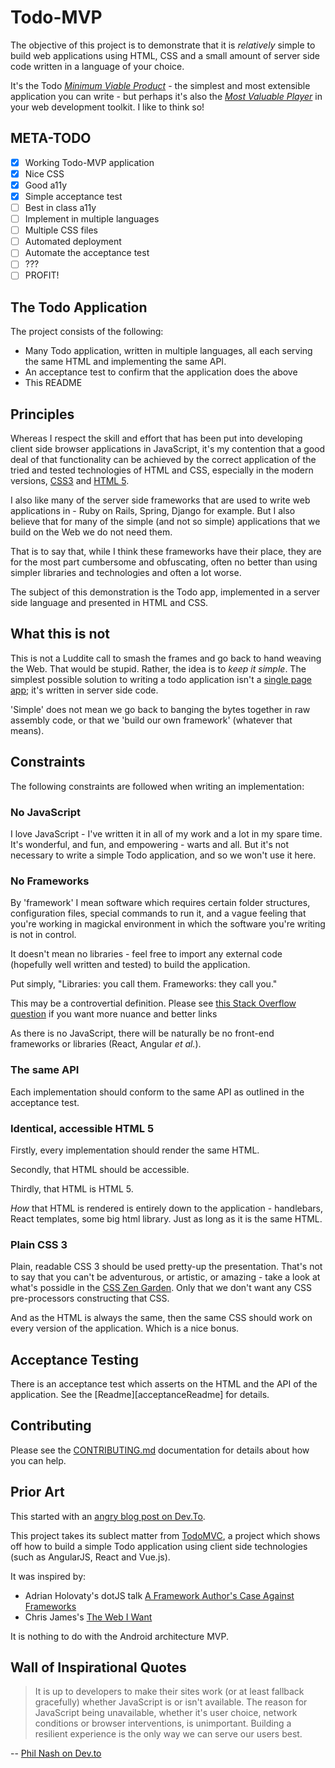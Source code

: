 # Todo-MVP

The objective of this project is to demonstrate that it is _relatively_ simple
to build web applications using HTML, CSS and a small amount of server side
code written in a language of your choice.

It's the Todo [_Minimum Viable Product_][MVP] - the simplest and most
extensible application you can write - but perhaps it's also the [_Most
Valuable Player_][MVPlayer] in your web development toolkit. I like to think so!

## META-TODO

- [x] Working Todo-MVP application
- [x] Nice CSS
- [x] Good a11y
- [x] Simple acceptance test
- [ ] Best in class a11y
- [ ] Implement in multiple languages
- [ ] Multiple CSS files
- [ ] Automated deployment
- [ ] Automate the acceptance test
- [ ] ???
- [ ] PROFIT!

## The Todo Application

The project consists of the following:

  - Many Todo application, written in multiple languages, all
  each serving the same HTML and implementing the same API.
  - An acceptance test to confirm that the application does the above
  - This README

## Principles

Whereas I respect the skill and effort that has been put into developing client
side browser applications in JavaScript, it's my contention that a good deal of
that functionality can be achieved by the correct application of the tried and
tested technologies of HTML and CSS, especially in the modern versions, [CSS3][CSS3]
and [HTML 5][HTML5].

I also like many of the server side frameworks that are used to write web
applications in - Ruby on Rails, Spring, Django for example. But I also believe
that for many of the simple (and not so simple) applications that we build on
the Web we do not need them.

That is to say that, while I think these frameworks have their place, they are
for the most part cumbersome and obfuscating, often no better than using simpler
libraries and technologies and often a lot worse.

The subject of this demonstration is the Todo app, implemented in a server side
language and presented in HTML and CSS.

## What this is not

This is not a Luddite call to smash the frames and go back to hand weaving the
Web. That would be stupid. Rather, the idea is to _keep it simple_. The simplest
possible solution to writing a todo application isn't a [single page app][SPA];
it's written in server side code.

'Simple' does not mean we go back to banging the bytes together in raw assembly
code, or that we 'build our own framework' (whatever that means).

## Constraints

The following constraints are followed when writing an implementation:

### No JavaScript

I love JavaScript - I've written it in all of my work and a lot in my spare
time. It's wonderful, and fun, and empowering - warts and all. But it's not
necessary to write a simple Todo application, and so we won't use it here.

### No Frameworks

By 'framework' I mean software which requires certain folder structures,
configuration files, special commands to run it, and a vague feeling that you're
working in magickal environment in which the software you're writing is not in
control.

It doesn't mean no libraries - feel free to import any external code (hopefully
well written and tested) to build the application.

Put simply, "Libraries: you call them. Frameworks: they call you."

This may be a controvertial definition. Please see [this Stack Overflow
question][frameworkLibrarySO] if you want more nuance and better links

As there is no JavaScript, there will be naturally be no front-end frameworks or
libraries (React, Angular _et al._).

### The same API

Each implementation should conform to the same API as outlined in the acceptance test.

### Identical, accessible HTML 5

Firstly, every implementation should render the same HTML.

Secondly, that HTML should be accessible.

Thirdly, that HTML is HTML 5.

_How_ that HTML is rendered is entirely down to the application - handlebars,
React templates, some big html library. Just as long as it is the same HTML.

### Plain CSS 3

Plain, readable CSS 3 should be used pretty-up the presentation. That's not to
say that you can't be adventurous, or artistic, or amazing - take a look at
what's possidle in the [CSS Zen Garden][CSSZG]. Only that we don't want any CSS
pre-processors constructing that CSS.

And as the HTML is always the same, then the same CSS should work on every
version of the application. Which is a nice bonus.

## Acceptance Testing

There is an acceptance test which asserts on the HTML and the API of the
application. See the [Readme][acceptanceReadme] for details.

## Contributing

Please see the [CONTRIBUTING.md][contributing] documentation for details
about how you can help.

## Prior Art

This started with an [angry blog post on Dev.To][rant].

This project takes its sublect matter from [TodoMVC][TodoMVC], a project which
shows off how to build a simple Todo application using client side technologies
(such as AngularJS, React and Vue.js).

It was inspired by:
  - Adrian Holovaty's dotJS talk [A Framework Author's Case Against Frameworks][Holovaty]
  - Chris James's [The Web I Want][CJWeb]

It is nothing to do with the Android architecture MVP.

## Wall of Inspirational Quotes

> It is up to developers to make their sites work (or at least fallback gracefully) whether JavaScript is or isn't available. The reason for JavaScript being unavailable, whether it's user choice, network conditions or browser interventions, is unimportant. Building a resilient experience is the only way we can serve our users best.

-- [Phil Nash on Dev.to](https://dev.to/philnash/comment/5688)

[TodoMVC]: http://todomvc.com/
[CSS3]: https://developer.mozilla.org/en-US/docs/Web/CSS/CSS3
[HTML5]: https://developer.mozilla.org/en-US/docs/Web/Guide/HTML/HTML5
[Holovaty]: https://www.youtube.com/watch?v=VvOsegaN9Wk
[CJWeb]: https://dev.to/quii/the-web-i-want-43o
[SimpleEasy]: https://github.com/matthiasn/talk-transcripts/blob/master/Hickey_Rich/SimpleMadeEasy.md
[rant]: https://dev.to/gypsydave5/why-you-shouldnt-use-a-web-framework-3g24
[frameworkLibrarySO]: https://stackoverflow.com/questions/148747/what-is-the-difference-between-a-framework-and-a-library
[CSSZG]: http://www.csszengarden.com/
[MVP]: https://en.wikipedia.org/wiki/Minimum_viable_product
[MVPlayer]: https://en.wikipedia.org/wiki/Most_valuable_player
[contributing]: ./CONTRIBUTING.md
[SPA]: https://en.wikipedia.org/wiki/Single-page_application
